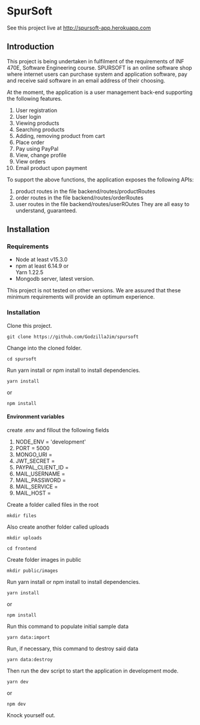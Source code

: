# SpurSoft
See this project live at http://spursoft-app.herokuapp.com
## Introduction

This project is being undertaken in fulfilment of the requirements of INF 470E, Software Engineering course. SPURSOFT is an online software shop where internet users can purchase system
and application software, pay and receive said software in an email address
of their choosing.

At the moment, the application is a user management back-end supporting the
following features.

1. User registration
2. User login
3. Viewing products
4. Searching products
5. Adding, removing product from cart
6. Place order
7. Pay using PayPal
8. View, change profile
9. View orders
10. Email product upon payment

To support the above functions, the application exposes the following APIs:

1. product routes in the file backend/routes/productRoutes
2. order routes in the file backend/routes/orderRoutes
3. user routes in the file backend/routes/userROutes
   They are all easy to understand, guaranteed.

## Installation

### Requirements

- Node at least v15.3.0 <br>
- npm at least 6.14.9 or <br> Yarn 1.22.5
- Mongodb server, latest version. <br>

This project is not tested on other versions. We are assured that these minimum requirements will provide an optimum experience. <br>

### Installation

Clone this project. <br>

```
git clone https://github.com/GodzillaJim/spursoft
```

Change into the cloned folder.

```
cd spursoft
```

Run yarn install or npm install to install dependencies.

```
yarn install
```

or

```
npm install
```

#### Environment variables

create .env and fillout the following fields

1. NODE_ENV = 'development'
2. PORT = 5000
3. MONGO_URI =
4. JWT_SECRET =
5. PAYPAL_CLIENT_ID =
6. MAIL_USERNAME =
7. MAIL_PASSWORD =
8. MAIL_SERVICE =
9. MAIL_HOST =

Create a folder called files in the root

```
mkdir files
```

Also create another folder called uploads

```
mkdir uploads
```

```
cd frontend
```

Create folder images in public

```
mkdir public/images
```

Run yarn install or npm install to install dependencies.

```
yarn install
```

or

```
npm install
```

Run this command to populate initial sample data

```
yarn data:import
```

Run, if necessary, this command to destroy said data

```
yarn data:destroy
```

Then run the dev script to start the application in development mode.

```
yarn dev
```

or

```
npm dev
```

Knock yourself out.
